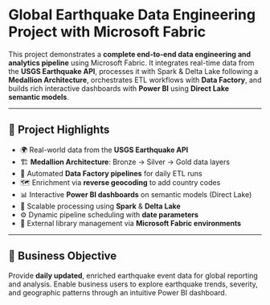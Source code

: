 # Global Earthquake Data Engineering Project with Microsoft Fabric

This project demonstrates a **complete end-to-end data engineering and analytics pipeline** using Microsoft Fabric. It integrates real-time data from the **USGS Earthquake API**, processes it with Spark & Delta Lake following a **Medallion Architecture**, orchestrates ETL workflows with **Data Factory**, and builds rich interactive dashboards with **Power BI** using **Direct Lake semantic models**.

---

## 🚀 Project Highlights

- 🌍 Real-world data from the **USGS Earthquake API**
- 🏗 **Medallion Architecture**: Bronze → Silver → Gold data layers
- 🔄 Automated **Data Factory pipelines** for daily ETL runs
- 🗺 Enrichment via **reverse geocoding** to add country codes
- 📊 Interactive **Power BI dashboards** on semantic models (Direct Lake)
- 🧪 Scalable processing using **Spark** & **Delta Lake**
- ⚙ Dynamic pipeline scheduling with **date parameters**
- 🔧 External library management via **Microsoft Fabric environments**

---

## 🎯 Business Objective

Provide **daily updated**, enriched earthquake event data for global reporting and analysis. Enable business users to explore earthquake trends, severity, and geographic patterns through an intuitive Power BI dashboard.
